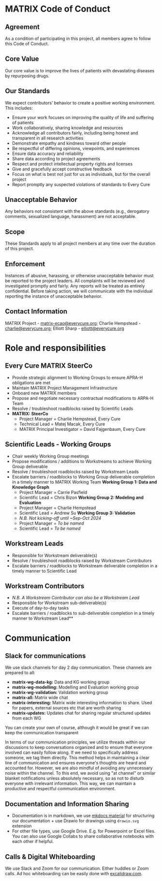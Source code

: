 # MATRIX Code of Conduct


## Agreement

As a condition of participating in this project, all members agree to follow this Code of Conduct.

## Core Value

Our core value is to improve the lives of patients with devastating diseases by repurposing drugs.

## Our Standards

We expect contributors’ behavior to create a positive working environment. This includes:

- Ensure your work focuses on improving the quality of life and suffering of patients
- Work collaboratively, sharing knowledge and resources
- Acknowledge all contributors fairly, including being honest and transparent in all research activities
- Demonstrate empathy and kindness toward other people
- Be respectful of differing opinions, viewpoints, and experiences
- Ensure data accuracy and reliability
- Share data according to project agreements
- Respect and protect intellectual property rights and licenses
- Give and gracefully accept constructive feedback
- Focus on what is best not just for us as individuals, but for the overall project
- Report promptly any suspected violations of standards to Every Cure

## Unacceptable Behavior

Any behaviors not consistent with the above standards (e.g., derogatory comments, sexualized language, harassment) are not acceptable.

## Scope

These Standards apply to all project members at any time over the duration of this project.

## Enforcement

Instances of abusive, harassing, or otherwise unacceptable behavior must be reported to the project leaders. All complaints will be reviewed and investigated promptly and fairly. Any reports will be treated as entirely confidential. Before taking action, we will communicate with the individual reporting the instance of unacceptable behavior.

## Contact Information
MATRIX Project - [matrix-ecao@everycure.org](mailto:matrix-ecao@everycure.org);
Charlie Hempstead - [charlie@everycure.org](mailto:charlie@everycure.org);
Elliott Sharp - [elliott@everycure.org](mailto:elliott@everycure.org)

# Role and responsibilities

## Every Cure MATRIX SteerCo

- Provide strategic alignment to Working Groups to ensure APRA-H obligations are met
- Maintain MATRIX Project Management Infrastructure
- Onboard new MATRIX members
- Propose and negotiate necessary contractual modifications to ARPA-H Team
- Resolve / troubleshoot roadblocks raised by Scientific Leads
- **MATRIX: SteerCo**
    - Project Manager = Charlie Hempstead, Every Cure
    - Technical Lead = Matej Macak, Every Cure
    - MATRIX Principal Investigator = David Fajgenbaum, Every Cure

## Scientific Leads - Working Groups

- Chair weekly Working Group meetings
- Propose modifications / additions to Workstreams to achieve Working Group deliverable
- Resolve / troubleshoot roadblocks raised by Workstream Leads
- Escalate barriers / roadblocks to Working Group deliverable completion in a timely manner to MATRIX Working Team
**Working Group 1: Data and Knowledge Graph**
  - Project Manager = Carrie Pasfield
  - Scientific Lead = Chris Bizon
**Working Group 2: Modeling and Evaluation**
  - Project Manager = Charlie Hempstead
  - Scientific Lead = Andrew Su
**Working Group 3: Validation**
  - *N.B. Not kicking-off until ~Sep-Oct 2024*
  - Project Manager = *To be named*
  - Scientific Lead = *To be named*

## Workstream Leads

- Responsible for Workstream deliverable(s)
- Resolve / troubleshoot roadblocks raised by Workstream Contributors
- Escalate barriers / roadblocks to Workstream deliverable completion in a timely manner to Scientific Lead

## Workstream Contributors

- *N.B. A Workstream Contributor can also be a Workstream Lead*
- Responsible for Workstream sub-deliverable(s)
- Execute of day-to-day tasks
- Escalate barriers / roadblocks to sub-deliverable completion in a timely manner to Workstream Lead**

# Communication 

## Slack for communications

We use slack channels for day 2 day communication. These channels are prepared to all:

- **matrix-wg-data-kg:** Data and KG working group
- **matrix-wg-modelling:** Modelling and Evaluation working group
- **matrix-wg-validation:** Validation working group
- **matrix-all:** Matrix wide chat
- **matrix-interesting:** Matrix wide interesting information to share. Used for papers, external sources etc that are worth sharing
- **matrix-updates:** Updates chat for sharing regular structured updates from each WG

You can create your own of course, although it would be great if we can keep the communication transparent 

In terms of our communication principles, we utilize threads within our discussions to keep conversations organized and to ensure that everyone involved can easily follow along. If we need to specifically address someone, we tag them directly. This method helps in maintaining a clear line of communication and ensures everyone's thoughts are heard and accounted for. However, we are also mindful of avoiding any unnecessary noise within the channel. To this end, we avoid using "at channel" or similar blanket notifications unless absolutely necessary, so as not to disturb everyone with irrelevant information. This way, we can maintain a productive and respectful communication environment.

## Documentation and Information Sharing

- Documentation is in markdown, we use [mkdocs material](https://squidfunk.github.io/mkdocs-material/) for structuring our documentation + use Drawio for drawings using `drawio.svg` extension
- For other file types, use Google Drive. E.g. for Powerpoint or Excel files. You can also use Google Collabs to share collaborative notebooks with each other if helpful.

## Calls & Digital Whiteboarding

We use Slack and Zoom for our communication. Either huddles or Zoom calls. Ad hoc whiteboarding can be easily done with [excalidraw.com](http://excalidraw.com).